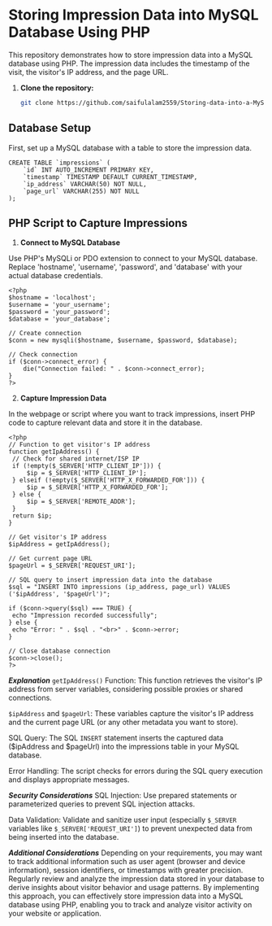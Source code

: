 # Storing Impression Data into MySQL Database Using PHP

This repository demonstrates how to store impression data into a MySQL database using PHP. The impression data includes the timestamp of the visit, the visitor's IP address, and the page URL.


1. **Clone the repository:**
    ```bash
    git clone https://github.com/saifulalam2559/Storing-data-into-a-MySQL-database-based-on-impressions.git
    ```


## Database Setup

First, set up a MySQL database with a table to store the impression data.

```
CREATE TABLE `impressions` (
    `id` INT AUTO_INCREMENT PRIMARY KEY,
    `timestamp` TIMESTAMP DEFAULT CURRENT_TIMESTAMP,
    `ip_address` VARCHAR(50) NOT NULL,
    `page_url` VARCHAR(255) NOT NULL
);

```

## PHP Script to Capture Impressions

1. **Connect to MySQL Database**

Use PHP's MySQLi or PDO extension to connect to your MySQL database. Replace 'hostname', 'username', 'password', and 'database' with your actual database credentials.

```
<?php
$hostname = 'localhost';
$username = 'your_username';
$password = 'your_password';
$database = 'your_database';

// Create connection
$conn = new mysqli($hostname, $username, $password, $database);

// Check connection
if ($conn->connect_error) {
    die("Connection failed: " . $conn->connect_error);
}
?>
```

2.  **Capture Impression Data**

   In the webpage or script where you want to track impressions, insert PHP code to capture relevant data and store it in the database.

   ```
<?php
// Function to get visitor's IP address
function getIpAddress() {
    // Check for shared internet/ISP IP
    if (!empty($_SERVER['HTTP_CLIENT_IP'])) {
        $ip = $_SERVER['HTTP_CLIENT_IP'];
    } elseif (!empty($_SERVER['HTTP_X_FORWARDED_FOR'])) {
        $ip = $_SERVER['HTTP_X_FORWARDED_FOR'];
    } else {
        $ip = $_SERVER['REMOTE_ADDR'];
    }
    return $ip;
}

// Get visitor's IP address
$ipAddress = getIpAddress();

// Get current page URL
$pageUrl = $_SERVER['REQUEST_URI'];

// SQL query to insert impression data into the database
$sql = "INSERT INTO impressions (ip_address, page_url) VALUES ('$ipAddress', '$pageUrl')";

if ($conn->query($sql) === TRUE) {
    echo "Impression recorded successfully";
} else {
    echo "Error: " . $sql . "<br>" . $conn->error;
}

// Close database connection
$conn->close();
?>
```

***Explanation***
`getIpAddress()` Function: This function retrieves the visitor's IP address from server variables, considering possible proxies or shared connections.

`$ipAddress` and `$pageUrl`: These variables capture the visitor's IP address and the current page URL (or any other metadata you want to store).

SQL Query: The SQL `INSERT` statement inserts the captured data ($ipAddress and $pageUrl) into the impressions table in your MySQL database.

Error Handling: The script checks for errors during the SQL query execution and displays appropriate messages.

***Security Considerations***
SQL Injection: Use prepared statements or parameterized queries to prevent SQL injection attacks.

Data Validation: Validate and sanitize user input (especially `$_SERVER` variables like `$_SERVER['REQUEST_URI']`) to prevent unexpected data from being inserted into the database.

***Additional Considerations***
Depending on your requirements, you may want to track additional information such as user agent (browser and device information), session identifiers, or timestamps with greater precision.
Regularly review and analyze the impression data stored in your database to derive insights about visitor behavior and usage patterns.
By implementing this approach, you can effectively store impression data into a MySQL database using PHP, enabling you to track and analyze visitor activity on your website or application.


